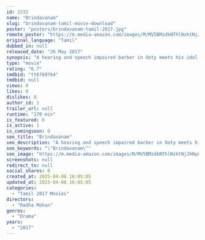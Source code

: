 ```yaml
---
id: 2232
name: "Brindavanam"
slug: "brindavanam-tamil-movie-download"
poster: "posters/brindavanam-tamil-2017.jpg"
remote_poster: "https://m.media-amazon.com/images/M/MV5BMzdkNThlNzktNjJhNy00NDAyLTk5NTgtODA2YTk1MGY0Y2QzXkEyXkFqcGc@._V1_SX300.jpg"
original_language: "Tamil"
dubbed_in: null
released_date: "26 May 2017"
synopsis: "A hearing and speech impaired barber in Ooty meets his idol, actor Vivekh. A poignant friendship develops between the two."
type: "movie"
rating: "6.7"
imdbid: "tt6760704"
tmdbid: null
views: 0
likes: 0
dislikes: 0
author_id: 1
trailer_url: null
runtime: "170 min"
is_featured: 0
is_active: 1
is_comingsoon: 0
seo_title: "Brindavanam"
seo_description: "A hearing and speech impaired barber in Ooty meets his idol, actor Vivekh. A poignant friendship develops between the two."
seo_keywords: "\"Brindavanam\""
seo_image: "https://m.media-amazon.com/images/M/MV5BMzdkNThlNzktNjJhNy00NDAyLTk5NTgtODA2YTk1MGY0Y2QzXkEyXkFqcGc@._V1_SX300.jpg"
screenshots: null
redirect_to: null
social_shares: 0
created_at: 2025-04-08 16:05:05
updated_at: 2025-04-08 16:05:05
categories:
  - "Tamil 2017 Movies"
directors:
  - "Radha Mohan"
genres:
  - "Drama"
years:
  - "2017"
---
```

